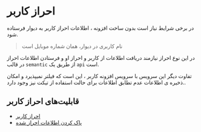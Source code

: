 # احراز کاربر

در برخی شرایط نیاز است بدون ساخت افزونه ، اطلاعات احراز کاربر به دیوار فرستاده شود.

> نام کاربری در دیوار، همان شماره موبایل است

در این نوع احراز نیازمند دریافت اطلاعات از کاربر و احراز او و فرستادن اطلاعات احراز در قالب `semantic` از طریق یک `api` است.

تفاوت دیگر این سرویس با سرویس افزونه کاربر ، این است که فیلتر نمیپذیرد و امکان ذخیره ی اطلاعات عدم تطابق اطلاعات برای حالت استفاده از تیکت نیز وجود دارد..
## قابلیت‌های احراز کاربر

- [احراز کاربر](create.md)
- [پاک کردن اطلاعات احراز شده](delete.md)
